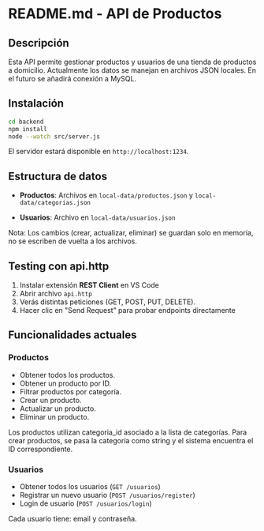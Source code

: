# README.md - API de Productos

## Descripción
Esta API permite gestionar productos y usuarios de una tienda de productos a domicilio.
Actualmente los datos se manejan en archivos JSON locales.
En el futuro se añadirá conexión a MySQL.

## Instalación

```bash
cd backend
npm install
node --watch src/server.js
```

El servidor estará disponible en `http://localhost:1234`.

## Estructura de datos

- **Productos**:
        Archivos en `local-data/productos.json` y `local-data/categorias.json`
    
- **Usuarios**:
    Archivo en `local-data/usuarios.json`    

Nota: Los cambios (crear, actualizar, eliminar) se guardan solo en memoria, no se escriben de vuelta a los archivos.

## Testing con api.http
1. Instalar extensión **REST Client** en VS Code
2. Abrir archivo `api.http`
3. Verás distintas peticiones (GET, POST, PUT, DELETE).
4. Hacer clic en "Send Request" para probar endpoints directamente

## Funcionalidades actuales

### Productos

- Obtener todos los productos.
- Obtener un producto por ID.
- Filtrar productos por categoría.
- Crear un producto.
- Actualizar un producto.
- Eliminar un producto.

Los productos utilizan categoria_id asociado a la lista de categorías. Para crear productos, se pasa la categoría como string y el sistema encuentra el ID correspondiente.

### Usuarios

- Obtener todos los usuarios (`GET /usuarios`)
- Registrar un nuevo usuario (`POST /usuarios/register`)
- Login de usuario (`POST /usuarios/login`)

Cada usuario tiene: email y contraseña.
